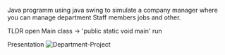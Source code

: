 Java programm using java swing to simulate a company manager where you can manage department Staff members jobs and other.

TLDR 
open Main class -> 'public static void main' run


Presentation
![Department-Project](https://github.com/Mpawelo/GUI-Project2/assets/101519160/3241c4b4-e0c5-44a0-afb8-b917be158e71)
